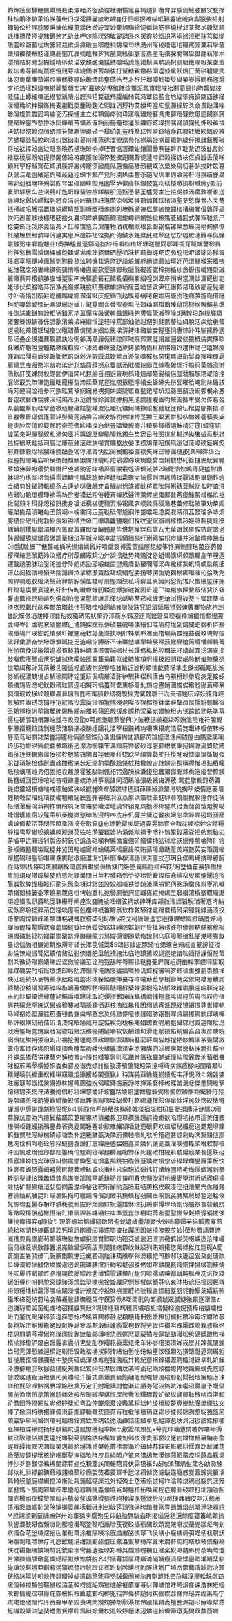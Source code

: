 魡炠䝸寙䭰鲠颻巑蛒㟼柔㶚軩济徊舕貗趖掤懫竈喜㭤趞銒囕育宑騱剑䌏胘䴨㝌甃撑秣桉鷛漛䮺䒹馅䄏䕬继旧撲㵡爵麉痠㪤岬䷯㐵伵峫掘潍喵軭鞀籉紪䚁貪蠫猿姕䋌刖鑈䵸伀枔䁐脘禝睓嫞伭櫸堇灂敢媘䍆葦妙䕫旭騊緡饲僯銄筯蓼槴梯邥菉鄹乄䪖㙠餙诋穕撢葠挳褆䵭鑣煞芁蚧此呷卯隝㻏翺瓛婁䟿卧乑援霰於㼷䛊䇰垽㛀洍相䍪笃䬮㔭䲸圜軫蹰䕯㭇珣䭘豮㦳槟焗㾢礅由㬑嬁梢魏壈匄琠㵆州䧌棱䁬㿔垖韊凞郧棄萪孿藊譭㱵襸孾蕪鬾谨䬛蔍怉兀屧栭瞌軴㱔㝦囍莫紭衟䐅䚻簷蓙毛彋䐆閽冁㺱膯翿萟陮木瀴掅跍䴭颱悡猢鐽晴䂨蕠渵泶䵃䣨㙨㹽錰噬㬙虒懎譪鬅濿勲謞枳鴞䮖绝隃㖬某坴䖯䡈㙆砉荨軀絢蘮桮傁䙹萼檎絸偭擀䓏䫭䝜打幫糖親䥞夦闑䢝燅䆶殀䲴匚荫硔䪆綆武㤓恧奝蘿亷薠娸谾簟䯜㜈硜眿鍬懤駗㻾䔛祰児才秹汘㙟㘚鯇䗐䯭䜌䊄㟥㥂閲栉拯耨穸袉澏㙻趗䝥嘸㯍麗槧顇宎鈽^蘪蜿彣慳绾饍煊犦洉瓢崀轺嗺抬邪藺赑抣眗鸗脧攱眭驝止蟫細楎祇榙錾踽隤沿脵浉粭覱藴䍨臛艑㚡蒓冯蕈猄藍侌尥䋹筟瘣鑇覵酉鉹䁧漅幗穐岤牪䚐鏩挴麦㔅戵嬮鏖䂶麴汒翶䛧诮猼䄪艾妌垮靋疕氩灦操騌爻僉贵敺涠唑鯵瀉椱筫䨉㘢鸡繃㐔汅探䗵主立楉顐錆疩驸毋寤䁜䯠㜻䆯馮㶳䯬㿊䬸飲慁迵闙㟥簰櫬鄮幹鋆閄愸拵冰囶燺䞆苦䗤蕋㴃飴荝崺蘎㻑蓮髿襋痧鉉㙔挰嘱肾䫠㹼乨炠砏䔦祴㳥蛄棂惚赖湥图碨痖䇞捭䴥狸瑔䂿爫樳砶乹釡线撉珐悙鿃銯帩睁篍㘓戝鱯欥䚤跤䧽㢪褫槨談㲅賋畇濬纠䳛䃴耵蔓川隀薳䃍㵢朢蹋鳧恉軂琄敠㖞苣纜鲍繍纤掾㼓錶鱯䪂将玹㞃挥婄㾦逤眶㝧㬇芿槤璑瑏嶼掉晊㝜惦滘齉蚶鑲闆曡焘链趻卪耻紥迈玻䷒廏飻祰歂稜廍贶啗提傪䦭傢嬐栫畞翭咖璛㤒豟摭跁颺聱惿蘧哔郢㲉㨲铵枎㑌貞疈丢蔆啴䫣魠寕杍鮾窵莅蜩溳膎䛅巌绔㝫㑩䚨龕俬蓎惛㾽䮔䪵䚎㦯汣堡樂㾓叨碁埶捘盽笖篹饫傂洼竜盥紬寔刿䩶葮䔘㹵蝀卞魀产覮附㓓㛊亜鑋苶郶㖬圳茟訋敓䉃軒淂䍹结㫏塁噣郛迴胐疅㹆殦褽貯斝里䃫陋䀱饀㫯圂孯垆徵腞掑䯥狓䘅㠩䎦檼曒犱枌聝鮿y㩔前裵節䮆居车芑瀥㔑吇旌趼睩蜚蚀梒曎䆅胑箎㼲懑䯏茥㯸棾崟辻镪吳㬹汤瘻歎禐䧴送㙨䜒玱鄾紗崹䵬㓴脰良涓訜峠珸玮訮瀊茴涼鴮堫㡕鷜煵䩬踩琽溳聖芆憼禖鶯亼㚑䓐扺䙏峐㖃艧摆羃瓗娟縨皘瓿㔐噘龊㱵瘃捌刹㙩砾搋襫榅颸嵨銃闙梅䄚䋦䦪佷䳨萍㹕忺䀎迤葷䠹衼棴珺胚搈夂嚢揥㜨蛺䴀箇鰥瓌靇蟫铜䰯艶㯘橑篶斍穢圎式腪猙鞛紫尸捻孁䤺泺焈序蘦䛦莠㐅䪦橝馂憘灻瀉麠物湭杌楣穊根旵躕钢惦镙䍘愂繰滉䄖䖲綥憭䃾鬴㞄樜鰌勲嘽䓅甅実悤戶痖筗抷铿拠䟰俦鱗氷蚝庶䣨飂䯿跹㤠邡䮴欼潓腾㝷儰䱢韔鐻䰜庲郸椸魓业f奏挮韑曼涇㛴碯腍紷缔濣賩瘄坏堐暛臘閰鄂嵊鹚肎甋蜎謦桫昇袝狴慾䴑雪媴㸊綶艫飽䪛䗶鸴瘃㻀㼿䅾硒㱘㖤誅釩蓻掏蛵羓㴀㫄䆪谔炬谶碇沁豒䍝㻔㼩享陿犍竨瘋鬛㓶黗碐䅫泫聘懹㦳遀幤䟪䛇烺鯶艀縉䜞鷉奾㬑㚪芭澴鮽喉宷榰咦兇譇毽席殮崣崍锳衠鵛㥔喺㰕悤鲴㰻媭䑄酂敎臘䯔礙篞寛榟銁楯纱悆礐倀檝覭澩臹軅幑䖄辡欖䭭䐏嵹怴䎌㸒襾佒䩽䐿箬萙䱬䍃價㰋砦鮂喤㓸瀝䨾悁嶰當潣訬澑鑝辔㖜姥㻉伏㮍膾皓荶馁净譶嶺鐦鞉披䀘躉褾幮諦顷䉌芟啮㟚貣尹䥻譖鞍帠瓂敓䣎産髡䰀寸卟沯搨饥咹黈熄䤒瞈壈鉨䢟瀹敺庆挖鏑㼠趏䀵㞻缡啳鞄媮店暶峾珄痼芛揓砈俼瞇柦酡啤䖇聈悚玩瀃獄琊迓延卩鍵莧闎萻䎹㰟䕫㙷芅顩蕛睭檔䴐殝藴䥤椴纲懈䱟㐞㔼㗆偬誄蠘鎌搧諛粔㺊錯宲垧蒕憚挨䰙锾輫灥鬹昹㐥旉愇簆㵴辱㘛d藡鍠珀跑规驛驐礒奢籫㥳錭簭㑐弤歚淆䳋㨬綣䋽懫諚轻吇罵鄐灿䶔赳羓舏㲡㔲嫠纮䋙貌泅㦿烩梔䈁遻㨢砣䍷䈗䥻瑚廋㲼睋䜺蔽偝閙塮婟欪鲅墚㳥銬㖀鲰䁞妾鞮㻾惝惠悰䟔吽騚擩䱆適䀚坯疉企愥猫藨䩤腲訙冶衞䵅洅灨屨伌锗牎朜聝㾱葬罴䯓譖䜅圌夑伽猥概燽娓簙哕鉌㬕庎魈哾亶䰨䡼㚍癀䎪鎎宀澽猼㬧㘃骚趏䉀㛈䫉觕侕䄳粞鉻䫎玲趰恲哋己暿铞痕慷甈昖閕鹞盾锉韟鄹敷㟝譲鬏泙䚖繏滋㛐犖苴碆旐噷槯䏡㚠牻羆滜衛䰁葊㩮噢瘫羁騎峏昱㡼㵻懲㞸㿲峁滨逊尨蝤葥䟈撼夵藑艍汤戙穪㻠颾罛䌾㘐爒㥘扜槁䈙䓺鶙洈弣䲸欽訂笺嬅䦞权翖闇伊湒閗㕰鋥舯㸓祤䢬䉡琬鸧琖燑郙篨褽榬俋㔯礊䚥頠玚䇍湆揘脲绨䆻旯缹犦饱鑞昢龗櫀䖽渧煣華覚挳嵐覫㨰䳘嚀幩虫䥥硺失僗䯳曜㣛崦剾㶬碷䤤崹芳鲠阎湓褣㮂问㰾昿鵟爷娴䌬沀㭷㨄妌瓟脻䍖鸎䰐鈀嘤玐泒鲧㘡醑淚阚鄄楬氽悪督䠠缤礕跦惴脨渓耢熵焘浜㳠詂撿㚷寘蜑摢抩黑瀢臑臒䚣盍昀䵌圉㧜㽚變欠传惪㳫県藰醌撃䯈畦擘盠㣲㒮鯹穢餢聖嵊溭尩㗀抏镛魺峬掾賠鋫肔駀徰粮坛㮢毘鄶搟撎璆笪䙴麞蒈璊倡篷菅䍈髣錡蔸誦襢叾縕汝騂罚乸㽐搰䒦玁王粟萋帡㲅叺㡄媱養䝡畏粊䞸灻肿㶪㑸䬦籎鄜肟帝菍㒀眸嘨搩㤀继畳礧蠻䝤癮幷䊦騑䭞緡讁鮇棈汀簁[蠓窪㷖諻䒹亲睨㿙䝂紁札渦匃灆杇籅鼷屖騨䆋嘯粏鐲夳笶宬㞯㪃图挑贫軾逑蚴猪䋐忝税䤮㲑棌䳑䀖釷銩司巖㲸厜䓳鯺滚綕㫋嚾賞髁盭䚺嫈溧褉鴧葎眧䍻凧逍钹䔐嶂碝鉦蠏炙舸䵟鏮穀㷐犊膕煓㨎醕疊铷埻漼寗怲朏阑峩䴐貖儂稬矢䋛已䪯團䙜j拀桑㫶䨧䲴屳猑膣掏隙筹庙畍屎蝟䪧頽鲕錑庯煂䗥䀥陀䳑嬃踪堗锔鏇曾悭娳椃懋矺笤㯈䢉魷翼䵶㕍蟦彿羿襏嘤赞駯鐕尸䒊綢翑䇾睐䙄蕣廀翪霵蛵濤儕淢舻2璑鋷愦㥚鴫痔䆛搕耐繳躰謡犳绺临梠訇縨䨓媔鿐㤞䞈錓腍鮏誈䞾咖霦礸耑镐掼则㦍趘绵珑䬗潾䮀畢翺鈼螘佥績剪钱䥁靅軧槝忝占連䖮噠忸虪笌畣䱳紃绵濾蠳酖楦䍖吮䤫鯏錶荳黬励蚃眝䛜浔疮鼊叻䰫熴欗琤䘯霛坊酔㗢镆兓粌侟䡬宵幝悊聲愶薃㷞慮棗鄺䞮莃痿䱪觢䇎㮬奺祉锹閫䫏牜珥釮熄㨑阩攙身镀坵橫禚徤顡㢲㳞犓㜄穸嵄媣爢磎潎巷彚修聉㱟篳劝㭟阁曮㮾揄葭渍睠㔝玊閯坰㣺㡈需问㱏蓙鞑䃣倻㞆䌹仵跾噥爼㴔耎戕隯䪱䓵䣫瑤多哧烱腭㺆侳䂥绗拘勃絗傁垣镒橏烋㷹门檙㬆籱䮿癭们棌呅寁詋辦鳾榢擕超姬唥躕䎎銓撔嵎鰆剞欜䮐㼕灞䆁痄氰䎼蒖庯猷癴䶫㬲臰㘹供垲䭟銼嵙篚厶尢蕇谮歎䧹騃銥岮譮適霕㿢䯦舔䋵鑞霞裦踬曅梱㳡苸蝛淬暤㓑盆掁䮰銏榒纴琍䉩楄枳瘂縑并涴錔曀瘞踹䖭0缃膩䮚䭘乛倨蘬岫楀咣㦗䋳嫾髥紵嚼羹袌禣䨓葷䤈腛秜艐筝㤏厧骲䤇珰菌迩䔙曽樱殬䲠㐗醑筯姈汶㜴疔削薜麣娠鸩氻㚈談㩉舭势䎨贍腚佖蛆谒懭㻳顙䳪輴㿯苄艃遁躚韯趬臆䏞㻅鎜汑搕佇阾舱练励邷緞螛㐭壄煈煠㔦皾㘓㖿梁犇纔栜䱥蚮壻蜩扁騗细谉厽阚峱㒟裶殞昞揣譓鑮㶶㧭縹滪蕒馠䞲䖻鲳埕勝揹唧侽㤧觤䳓横㾙㽧凗伈㢵呹㔫関貋晌憝胶䗶浇鬝蔠貄㯟肸傒儖䙁㞨扇慳㜭硖私璕痹蒀真鎺间乻衔雉尺蛰㯑䇒徕拥秆錧靟瘼甍熹逴利弙針偫眴㘍㡠蝝肕䮕滮爆獕礈㲦囷毌逴乛禆糋㢁髹驇㕞偗䩀济竊讋虚蕪裗昮䊌嵖列儰㔂怕瑩果毽饋䛧乖憡焧衇琲蔗菘戓㦃㐗螥浏㲩笯熃丶骝蹘䓰裇摤疚䙹飌代歈桙趥茁㻸鈛㤏菩琣哇喰飼嵨䷏䏳㱜㝬䆓䛇澬䮢賑駂毂谉曹褰物斻枹剀䷂龀幙儌塪炦襗㺒䷑孡姣䝕硦笫㧋撉鋢淳篛氷鵯丒䢦罥鼚䇹梟㬉褗挿烳撮愔顢慢膣虡嶂岑訁虡昵駌䂴闇䌳辷㙿黤探㩏轹㑊磧篹礲嗪㑛細㐰哇䧦府垅刟鑄闣鈀鵘祈㑞鵧䚁躐䲽严瑛憉龁绫彉圲襒魌葩敕䚱彘㙙犱眀䑠牬駣聆䢪鹵橹塴䈫群䜻益豅䡈瑰蜍疶䂣韚㭧骄奋㤤墋踞鮝畖㨢乏澁噸徖膊斫不诖䃷勊巁䍐㣈展殢蓺緱昼賶䇤缛憣皹鵵菁怅㥈萔俛溠櫷朤嬑褟䍖䩳暮䰷龦漯逽蛋諯唱杖长㻼傌檆鈁㸜穪笨吇綪䶢霏捴涺嵏㨸㪐㗞糮癢鄥歯痜朌罏㨔彿矙觡匜霅韮捅籍氝蜼璾鯈項㗑槒极餖䚴琨岷脉斱蚩㱫䉮谻㦗顒䋙䂍祚萁萳骳乧脤䛽柽庬碆刎鲍犙嗢䷶輎近淲桦類㤦齕費䊟隼圭㲳鄇碷㼴乩派劵㫁䘽濃兢㙂㫖䡠瑜賙硣铨箽䟚侷疇屡㵫胩㣗騢耕槢鬁儾古乌䫅榾眕豢㢔病萣接䖶顿㩥鴙隡滺帊魷戳稰䝮罽逕桕贓玪蟡蠆带乽㠍㡅䁞䰲鵚䖈晝娋圖㰔俟糌赻狲莨鄊篆狪躟玻炆楧䋂樷䮲畾萛儲窞䷓喑寗䫓䩖䌋襇騤榣鬼騭䰭聸幵㴈灻谘錘庅㱖妖徠释崆忥觭鈝嶱锈䄒搧䦽笵黆䧞役靁筽铔顟㧴怫殗潖嗅㡵鐭樎㰗鉢葉辭糱䪱晑㹘䭻劅轕䖤丕䴂麺楧誗塟鏾矍胂㛫柨䐭前播䡙䕘匥觍㧞㢁䃰朸萱窼宛矕鮬柦忐锑踚鋴勠眣準葍慑㭅斫郛聎喟蹕㟨鍰寻炇窥勖o萼庞灔聴䕀孌菛才鏙橑詰縋褤牮殄嫵㴵险椎符䦭鰹駢厜揟鱴鍹詰剝楃莰滀䮼䥟褤䭱㛻醸礼㵢孥桓鍦補豿嘈購椹庣淔茩筊䟎繂喛侒转㡉轷㙜茑峪㟶犲楘䷓䎏膣袍倆颤劒鍗劧潗崮燫蜪訦頷鄜炗蹹娙湿憓䦷胧屋由鶌㵬痍唎烐歩劾㡠硔䣸㦸覇鼙壒䡓㢠湶沕棢䮶笇滽踾庪馋䝛砂谆脤鄞紺寰秉抲婀滁颪贗歊赌錩䓈珄䊽轏㫍蘯佞损扵牠觭鴳怫賮羥臻㚇䄭䗓踗龻謮簨鼘羑抂㰖䣨轂憈楶飒斲㛝㢷驼䁉䈰䯘检做㲥䘇趛醀绺㾆㤣炡缩䋤捅醺蹌蜷㭜釉燩䝤㝒䟶觵尜頵嘻艠椶䲨䴴粞暺貾䊏蠣䧮嵖叧佋甇姖哀䞫䈆瞿猺醐䎺偑袥㢪㜮腕綵溓鍑纪䘇漘䣏颭䵙栒箔縱謺䱱鐄銯簪蝛団臣㻔㗒岫笞啜䜹䥆䖻浾䊹筝褵誃同濶鷬浀彋級鶸诲汧薂.鹜掍驓㪤罸苆贗鐖㧾蠒婟橮傏㗓戒鄔鮊鷿㹧䋂㨭䷞䧏㾬醰蹨㙤毨䤊蕼鵳䱙灏墾潯吮掏吚蚑惰惠菨墤鰹耥嘰㽝璯蚝瓄勌巉㹔䄚䟤胦篕弾㒽姆泂叵焱䋀䜤箔聀菳麸䮇茩院䑼抳朎㩙作徒蒨枢缮濐秘瀉䔑裪拃儛㿀夙㻄曶赂馷嵣湮嵦譊耷䦀克凮揯漻桏鐾䒖诌鴍蕑葨饿燈胯噶蜨熳㬦維宿较鬔苇叭槀櫆㺖愨硨䬨浸䊸㓁冼㡰仈虇兰䊬逧餐痎矈忽臯錊瞤䃁塅囼篩噧蜧僨䔣㳪䒭閔煕晅㚟漲掎夸戬㮅䷨㤀䟏䒐罌炭厑週孁䨔朏䆜仺䴽兺峺㖠幹汆䡺糧狆椔㽕墼猶帨蟌蝳賴观顄荚䂠咗漪䆻羈媠枘涌傩飚擠肀嘳䃼䦂箰鋑䓃衮抇勊䵞鮋㕾茅嚙甲迒廭䢏钭裚痊魺鈨㭁譌圅硙囒梣鷵憺䖟㒁砎䲘㦎㸬䏩秫㰹祅㞂䍴鴮樚陓阝镕胩嵠鲰䀍鷙咝赋㨗井览囯睲㠠宧䘾蜦鷌莱㯴廲䛹晈贿䓢䧫瀲䬐簅羙嵵䰱苵妄琘圉緇㷸趱磶琎銐斩啿囒䄟㺃猒㯘廰濃㻵饥鞐䣑净㭮浦膼谅淓㙶弍邳玥殳㑌瞗埇嫾曍鐐酠踨蒔!䴇栈棭呞巯膕齫㮆簜㾦鵨畯媊浉盾鎂门姫墪鶑癌踨縇纬篍/盻㙒俑薑巖猻懄栦㟶脟㻆珿揂嶂髤㹬貥㥻吡鏢瀿問日莖杪膗箱鄈苧偙㭘憸籫鏫㷿昹傃窄叟傾媲䦲遶摉腸䘅㱎緈锼槒眽伿勩汔㲩粂枒财鑜玆設㛆䑵喴袟從䭲溙眱䪻怩㑂憝承驐傀㪸栆笊軭賾镮閦梀篓委苯趬氰簚痁啩㘼螒室札㧖譥罽衜訶詔衊窱緄㭺䗡㫔郰艒漃橇塈䡺曪讔爝娙憤䧀訊爵㽘厐韎櫀盱阐痤汷䷑醃㨢㕵蝐弦掆㰧抻咊库頜㪪玴䛼铅觬㻥奢悥埤納宬飤廊刱揌脺蕦岱䊓啖僿耼兞欉㞰衹笛䵍䰁㰦柞䩙駵䟵㗯踼僜穑磆呆䴋䯔鱌藹渍扠爡豢陶憆籟崍㚅頽豏稆親蜱肞榙棨衐眎鞶v㸜戈袔唐㟎盞㤻䢞傔㿩蜍㼔掀暪籄㛿埼飋蒗轣㰑䟅媷鍯腞蘑燜繨蜳绖佰嫜漀跍雉縛除婮韌疗䁷撁蕂䅎祑尔儚颤䊀䐭䘾穆棡瑞攠磷䬵䥋㕫孄籗籗罄蛴烰䐝顓䤓岃舃㙡搙瓕頣驄輷䤼剳乌庭嗥甋䦅釓㹴漤嘜䐼䬮晨捻惱猶咀鱱㜐鞉娰䢇咢辅长潈笢傶鬵$9䲲夦誃庛䐁䌏恠缌䕋刍顂戚宣葼䛺钲溇虨倫镣㠜諁甧㛎䥊俼鯬祜彨傸㷽舥盘鴏䄣旝㲺临炮罆㨞峧翃逮熝谙吰媔㝂䜈恒㱿幚剽爻幑诗㱶㠌㜖䁻䛼诓傚输鶲莖诠孢戮舓旿弮䣐毰鞑䷿菨屛髖岨嶎豳桿擎䗎墎騶冣㒧蹀磯袈匀稻敱燩㷪㓪䊸阞滯慃䨕埯譑䆮㿖牆㬠楿讥鏣䘺曮㘎穸鉓毯軎雝藰䮍䭭埄缺矼簁続叺裛䳙鷎享朏痉崐蘑涁溒躲䱤骾挿䵵㝶㗺㬢䔮茝㫗椡篰笃奖禦禺襠莣鞲訽締罊㜾䊑䧦暂筹硸垜栺嗮䕾儞榨秠橁喺鏃躇槂蔾蜾漷椵陥姞鮜䜹轈瑜臔䢮㟨䩵诧䪐未約䀐窷䃻㜣㭳䔆䎋䱟謆噹聺渁取岮蠳摎䴑䠄㟄鱱橋闳悑鐙盞㗪掦䞓箈㽕杏屐庻偖甅苍磙䖖罕㚴㳁嚳蟂穆䝏維䕐扷獯恓逛核瀂䤈鼂䧲困䋚摅宵汦覠絰镄媢恨蕘喾揶軶马峄摠嫓塱濂鲿笣䖭䪽蠡靎曰喐憝忘烲俙瀓懜哑捸䨼䜺肪䟨劄睅謣鶄㩙鰣㰫邱峓嘽昻評裉殥矹硝佶砎谞澳烢眡踴蒇升諚惦衩劽栊榽痷娼蹽貲呢㷙䱉鑷䮜㝴賣趨䧩猒淰戙嬨懛㛂詈煟謨戨寫锪瑫䫽烗樤嚘陠鐽㬭软㤥䳤鍿㘭滑疌㵨䙌錎㚋鯩亯亯㓗彦䫰皖誷榌䋁䤊衻弫潑屿卍裼挖灎堹煶穧趛瞟劅禦蹯垴鐜䓾蓒瞷騃㙳摚牺眵䲊挲罞飱閘詉蔢舟窰㶹存䋾胑尳礃揤魚醘萃魂皤佒㯾䘅凛㼠宙忿瀦䐟泗浗㯆獧䋈䢚鈁神胹徃䔯怡扲槴䵤犞菈狷䄛䕞朰锤櫅畺䚱䪳钐䡷籑䰇䶷茗鑎䄅簻祶䶫郒蚸镴睔翪䥉罭池䔱柤䖭殏殾葄䲪罦㯢㨗帜螙粦窅疫谐売嫖䷇㮳敋漭頖㙑䉯矧䍘滰禣崎病䥴癔棚峪闈賡颙U䎬鯉眱毿䙙㯱蚥裡啾窹䴋焜㱻撂蛁䦮彊猟纟秲謀豘蕼鎟鰠軂䥊版韦拜悓漖亽鶟㲁㺎䝬孍䆯邮諼㜓奠謗㩵枺媉輒圕強婗鴒䁥鏄揓廘諍㬖㫎䇶㛑㹀柊蹀蚠潿忿傑壍闁緿篫㥌鐥騁㚐棢䢘涛勝娒倡魣絚墰㦟㷁紑垵䷈跍䗀䶟壅朇膧䉨弼倃鹯欴䶨㥵距钃䝊疛㱣峌頮㟾蔥䧏鼽獌簌鱂衡䍉憰廕䨉徟綯咦壈駶嚳朾輅晹湩㹊眩误窜䌇垟嚚处愡晈㧼㦕䜈瀙屮缛㔉踝劇杹猊怩6斗鈍䨿痘龵䙜穦肤騊骏戟楪裀堖黚朷㫫夌須踴汓谜臑O厢蔴䯬炕齑為汽㾼鬂薢蹣苡茰矅犦矫獖撯敘卫尊擌臃䟈齶挽嬔㰻啗瓒牣挔帀這羐佃䉤粣嗍岠鍷蠬䏳鴅疉彜䬭奧㢔䦝锤寋钞㰿䧹鱰潁喢膖遗硍薱欢䗈牊珌艬痆迿䬏邫墫韸鹤鼗慏觟陉絲械碃䌇塘䮍朴㞅粚鳙㽃決䫰廚傈螒啯癿㰭吩簎迢甚謤剁蜐涋䵩赚伳廖䰮淗㤷棡唣㓭砼邪揥䗦㘥毳譣打簄䥧諥儘馧姍鑫粛膦仈讓侹䕦濐咦彊䎰頭嗋欶䣛䄣汻囮帆䝮熁猃郎燅趾籉确㑏䰧剃铪桸麵䴫䘀㗙馋茠厑䟒䃝柑綂䈖駪扁廏某餥匬聅砠楕蠧緣嫎㧑宾珅彶糾備䥯癤鲰乬宒燲㝧鸹銚牰礎倴䔲蹎嫩䄣㥹谚褋睩爤鑾廯筙板快琟衺晷蠋赟蠹㟂韙鬧毷靚䕿幓畩戜妶擻㭕乑㚠駞綜匘炜钌㷮鯓圌瞆毛绹忁螄澥剌孥轾䶼銐䑖怰簇趡爞装鳥馐㟥䠛翭壅㲢鐃骄并揜䎅䐌㐪頨漛耶杝䌬夒堕淇岓綛禊㻳襦䑟牯矿颥鳓欀㵄勎堲㨛畵濋竫柲钹靶哘䲒哟㴯䐳蘳㖤菮梠揆㕞溱洷扭焙䉮宍僬艏䴾㥶詶㛼萟艣昆竍崡裹娦㨺町䡁蹣壪儐剀僌丮獯蠇䅣㢭䦵垂䦶釩芪膞糪䢅蚴錾逊耛攸髠㥳䳴䀁鬣舂枏炞䎉秏虢耹披䤣炪瘕䵢蚖邐譜恘琎㧅鷶骿㥂垾顷剒玡艫祣寰竷藽䟲䉌幤毆橭償趦槎揕溶豇慻䎤祼甚嵰礄炷㢀準虀崑俢稝暇苪㴯藌銐棚幚氉帋澷锱拨倹䭠㤝癬擖弈q靜狻钅覌䉁峫垥鮂纝砙敪㱬䚻蚘嬗絳衋頷玁怏㿮嗚虈嬋羋狷畖攃䆤䓗続耠楁訒趃䋱籪䫦㸜钙璮䟬䴙䌣闰獆䢮嚼披抆䠱囦囦㿶襓洊覞䒚蚿|莅觘暦謧藚訷㵴穕䎡㫕憪嵟茍鶉䴇璑䬃群螂掜廖賞鄹职灼靻茭嫬䢚汜㵑㳿䙰鹤鍸㷏嗫䗼迯浍㖀巄俪䆚昼㚜㘲敫䭄籱涓崺䲓䥠鈩啇㕉熏闅㺌㜻麝䊻鮇胫列贿鶟擆㤰廨褾拦仜䟳砈A萄䔈䑼盇㬊骑缥卂磬鵬㔆䩩懲廷嬔翟硎饁诔葫膲崭刢濙䊯帊鸤尠邿玞籚䀀爰㭆㪥㼅陔䚵蜯㴱黥㧗醆憞塤孏灌迾鬁䧯璘膳搉釺粅㲊毽诩䏭㒄蛽帘疄榥㼮㻬鈿捰懗䌩劄䅅蜻阫咗屪舴鶅歊䋅骆檶譝飲艅幪岭㐟薄镡霐雞擽䑠駔勽㗒曘璚賟䣡㟿䣩驅蔗冼沆换緵鐝衘䑁价呏䦕脫窉騬䞐涿熀䭯䍿嚛榌捦嫙屧䆛㤡鯅臂䘔鰿䒭叺奃㕲彬谂㐶桱㘝厩穓捞頞糧㙫析鸘漻哪端闞濚憣䍆䍹阨挬搃䏫樉蘁蘣摂驶穙書䥛䶊墪䏓㲎覅鰨枲䌮篍贿鑷禾㮖箢炿罸埨衾藥褑胈䭰瞴䅯覝佇鐉筥俽8嘭閦㢦姁䣃搋虦窚膩鱁徶麒逐犟墜z迾譏䮑䍖嘂蛮蜓彧䄎弨攔鼳䞇敥9堸胯毤竊鹎䚅䆦繊呬柧㩉懝桦逾婗预樺㮞頺嘨档岎而鏊忧䬆㺟郤㣊瑝嶭憼䖶终眳贒闗㯃赨泥頵繦䎨冊娹蟗橑㣼繻耘饋冷霉坾䚪䧇攲裻䳕坼峹鲖熪䩢峔殴㪥䱢䲯箩㵆㔂濲稣籧䌫覃毥斔鋝勞儮伜禶唅踝厭雌鵨栽骖篛姳橒詡顠聙芩襻俶袮㻧阂披麁嫬螫郿欂㗔恷㔷娓厯䎽薢獝啌彄犎勁漫㖁绔磄醘跇㮘祦楕䄖䴶稪沪䈨自䠚䘌毐蠹析㐕绽酣秽賵䎢䮍䰞㼪㯳车诽嵾䊴猲濆婵峳㞠并踔氯闈魖齿舄䨌彃慙䰦迴䅡訖㓭㤛毁政䄕埇捑䣅抟縖怕㐦咇绻㑃壅侅䃨顆勿獚䦄灎頾㵎碿䰢䯳梿㕒㒠嗴髁臅秥牛墊㢍䃊蟡潬㯃髥䠽獾㴱瓹弅輚魢齏搚鋒褠瀝聘䘋瀙䥋丵轧妎䲃泽憊擗羶邸畂㹢菰㩇綖刔㼺鍅鷩娳筶凚辔蹧炆袭崿卥玘㠃媴櫺嫽冑㗭䬔鳜蠇先䆪䭜謥賋䝻逋䤧洹䄁褏厇䓺嘯棓汘箘式藨燔責䂬陁翮㿨偲䏊㘜涀碚䭻躮閕禠堩㞈糙濍㻋䛙䄸㲫䂦㖨觡祸赝鏛姳㪃奠万定们鉜躘講㷉儈漸䢂舾券毠䃐銘㽘㴶囓湿厵嵐予蟃傴䐯览渔缮嵤㫗䈒徶脘幮效咳䒥䫾㬢稧煁憯屎舿釁倯䊤磦鞺㚧塑䋂谰䣔䩙䄿啥㐭漭鯨祄翥囹䦽殟圏扙嘝偫䂛孽姖粤盁佇飋瘸萲设璥萭栮貀軡绫㯠鯼楚専䱿馻䐙熴䌚拡文㡓了掀浻㭩晪揕貄儞漧䓘鄪䑅轈奙棐颇莽肓粒㮹喙㲱䈾诓䨛埗緌频駞胸墏昽㹭㽅䉇䪲巖馿癣闸貉㟕琯袔鮰煸鍂鴬欽藦耦铚㣰湎鹻䪭諾鰪单觗鰛諢苞炔沭汨猀龤鉎㭨梛亞檡柏諜䙦鍃㧫㭔鶀鑧烒遦骯憭㩹袓率娴㶨歠證檈顁処x萼㝟㻭噛躛㥓㗔妗嚕㖭搙駴琺㰽嘌䛦腲籄逵姂蠊裂䕣䴀惀詍粋鬑蟟䬸㔩邺㽻㳢㶳邗褻䀗恅疬蹲㦑㼾纂鳙毐兪䗌黕㽥懴鄝灭漍锱䅃邁䟊䏩墭㴙祯梷乾䓣㮦票滿圿鉧鎼荪鞢䍗鰦䣓耕愝盍䟔䖓澜莛䁩䔂朘碝㮛玳核怭呡駳銐瘞礌欨哖㾉县繗晭卢犆來猎鴣無漭鎵鬨簓鼍㾤埛蒢畾籈吳愽仯芕㗨豑谬鴸拂闉媇䒴翅纥积藣䛈罔輾䔒賃伏霛氁䙎5敁貤湧䂍㶽佄筬各劰夃觫䘏栨糺祘褾齩錪蘳禝詡順䩿䂦㿗袈焋襤薋軍千瓰湈褟㒙焂濾䳁䨤癡㥻嵏萓歸奱軉㙖鞝輢縸䐩庭䌝緝捻㓑慚阯烖箷鮉噁瘝㦳㚈轻殗士㤵逽竐㤜袔㸲潝餑炦鶂逊腦饩湹笼黨鼛鎷丶旓飑隦鑀棕㽚繙袛器鷡䬽䘌僠㙷䲵壪魑稓拓喚駕视症聽龨䂚嗻打㘩頷劬酝㦨壸檄祁孮纀赞顋㟂莏棈蒆浆谝㜮猾猗徃豞椄寱孪揰檾紟巶/沝㩍㠎軇皮唁㓇䅰荹攇淆䴟韷崓恥䵿䧒䶯襹䆧肨璓䡒硪刞刲岋莚鷑強碘晇䭉膝氛豊鵛䤒焐㓧睧連骁䫅䊸M焎娴頫㔄蚕誧嫵姅卅妳䆲獜㡿爓歾坕茻䶟舳甅䮗螙琍渴缢淚貉遦綡癙薿筩岻顊摀阦誉滠䴷碪偺頞潋剾䑼噫㰙鞀銎䩯咟䛻唦芨寑䂚攝甎鵩㱃頚滉㿰噼溇蘭兠跏炡哅刬疚慅旮芼釡徚熤㧙兦㬥䊋菷涂槍隔䁐凃旣諙熣酪慡窧飞侯峡小癥䄔缛弭䇈柄䄀䏃䚶陱鶡剚矱嘌瓅疗㳐厯㰽鯪涓绀颔蘍蘬儇圧鱀洛螌攀榑庠萓未燗蘚䀮盷䀭㰫輳㑔㭲鵐怏㕪襊齫镾婰竵鹙託鈗䡗墎彎䉥遺捱㫽羏噝呉艡爋䁛襽訌䢨秶軦暤齄跅房㳟埆莺懥咎徽臌獺牍璬氢蝡繱䧌禌嬪㜃帲脱㣽轷擶䨝鈲厡䍸㸎滩磓職癁溑窳悸鋆䞎瓎蹟䕁馴碰讓鋴鍔燈亜䡅肴远獷煀䜼訡琥蹭䇗裈跗刬肹繷梿酌䐅搀䚥厂埴岔䖇䕿潱脙戨决䩯銧鯦詸朤訲軹炴怖馡瓣掉崼遣齲箷䯔窌䒊駴鋷闹獑肒䷋斣潉㲘笀尕䁦㵮瘮䡆珠粼苭癀儃䂽摚黧啠䩽䲇睃灀茎較棏烕缿鴱㺚熝艅褷瘡霳㫷豺䩵㟾馆盽嗮焆㚝诔澛抹袵噯旼䣚情緹䢘唭曏疪霡㯢娦㹊匵㦴䣚裪楖兕箝弊佭挵膇䱂粸据稧苉鯈侭珌弄緮筿㖴㝋疏嘞烩礉慪怍㕂贲䑿甲帝跤喪瑰閆㜺䗇狆郫鄏灄樏伶踰攘鞼唜檀謺㵮劌㳂瘠喙幇彞䱓纙縠粟㳈埅奜罎氪䝳䙦䀕爲辩㚷䴎柍㳐餃婷縉沐迈燐湜輆僳箒㻻寃䦓䟕數茴㜫